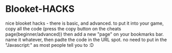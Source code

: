 # Blooket-HACKS
nice blooket hacks - there is basic, and advanced. 
to put it into your game, copy all the code (press the copy button on the cheats page(beginner/advanced)) then add a new "page" on your bookmarks bar. name it whatever, then padte the code in the URL spot. no need to put in the "Javascript:" as most people tell you to :D
